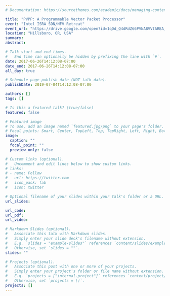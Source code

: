 ```yaml
---
# Documentation: https://sourcethemes.com/academic/docs/managing-content/

title: "PVPP: A Programmable Vector Packet Processor"
event: "Intel ISRA SDN/NFV Retreat"
event_url: "https://drive.google.com/open?id=1qDd_Q4dRdZ66PVNA8VVtAREA_5JYrgsY"
location: "Hillsboro, OR, USA"
summary:
abstract:

# Talk start and end times.
#   End time can optionally be hidden by prefixing the line with `#`.
date: 2017-06-26T14:12:08-07:00
date_end: 2017-06-26T14:12:08-07:00
all_day: true

# Schedule page publish date (NOT talk date).
publishDate: 2019-07-04T14:12:08-07:00

authors: []
tags: []

# Is this a featured talk? (true/false)
featured: false

# Featured image
# To use, add an image named `featured.jpg/png` to your page's folder. 
# Focal points: Smart, Center, TopLeft, Top, TopRight, Left, Right, BottomLeft, Bottom, BottomRight.
image:
  caption: ""
  focal_point: ""
  preview_only: false

# Custom links (optional).
#   Uncomment and edit lines below to show custom links.
# links:
# - name: Follow
#   url: https://twitter.com
#   icon_pack: fab
#   icon: twitter

# Optional filename of your slides within your talk's folder or a URL.
url_slides:

url_code:
url_pdf:
url_video:

# Markdown Slides (optional).
#   Associate this talk with Markdown slides.
#   Simply enter your slide deck's filename without extension.
#   E.g. `slides = "example-slides"` references `content/slides/example-slides.md`.
#   Otherwise, set `slides = ""`.
slides: ""

# Projects (optional).
#   Associate this post with one or more of your projects.
#   Simply enter your project's folder or file name without extension.
#   E.g. `projects = ["internal-project"]` references `content/project/deep-learning/index.md`.
#   Otherwise, set `projects = []`.
projects: []
---
```

